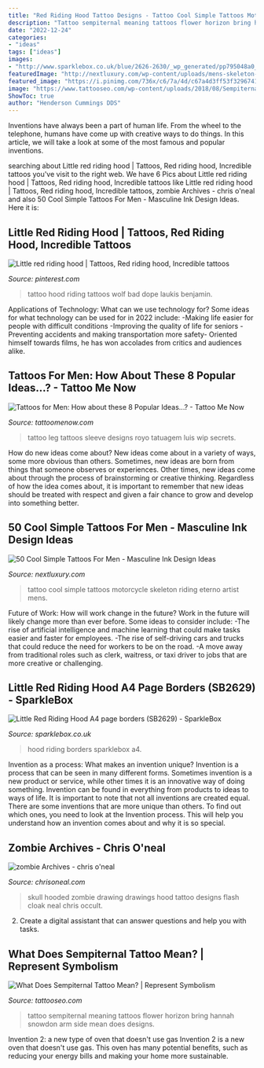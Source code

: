 ```yaml
---
title: "Red Riding Hood Tattoo Designs - Tattoo Cool Simple Tattoos Motorcycle Skeleton Riding Eterno Artist Mens"
description: "Tattoo sempiternal meaning tattoos flower horizon bring hannah snowdon arm side mean does designs"
date: "2022-12-24"
categories:
- "ideas"
tags: ["ideas"]
images:
- "http://www.sparklebox.co.uk/blue/2626-2630/_wp_generated/pp795048a0_0f.jpg"
featuredImage: "http://nextluxury.com/wp-content/uploads/mens-skeleton-riding-motorcycle-cool-simple-back-tattoo.jpg"
featured_image: "https://i.pinimg.com/736x/c6/7a/4d/c67a4d3ff53f3296741b8ac123fb3cc8--bad-wolf-tattoo-big-bad-wolf.jpg"
image: "https://www.tattooseo.com/wp-content/uploads/2018/08/Sempiternal-Tattoo-Meaning-28.jpg"
ShowToc: true
author: "Henderson Cummings DDS"
---
```



Inventions have always been a part of human life. From the wheel to the telephone, humans have come up with creative ways to do things. In this article, we will take a look at some of the most famous and popular inventions.

	

		
searching about Little red riding hood | Tattoos, Red riding hood, Incredible tattoos you've visit to the right web. We have 6 Pics about Little red riding hood | Tattoos, Red riding hood, Incredible tattoos like Little red riding hood | Tattoos, Red riding hood, Incredible tattoos, zombie Archives - chris o&#039;neal and also 50 Cool Simple Tattoos For Men - Masculine Ink Design Ideas. Here it is:
		
    
## Little Red Riding Hood | Tattoos, Red Riding Hood, Incredible Tattoos

<img loading=lazy src="https://i.pinimg.com/736x/c6/7a/4d/c67a4d3ff53f3296741b8ac123fb3cc8--bad-wolf-tattoo-big-bad-wolf.jpg" onerror="this.onerror=null;this.src='https://tse4.mm.bing.net/th?id=OIP.bLHzZKOgA_uKGK4FpeN7QwHaHa&amp;pid=15.1';" alt="Little red riding hood | Tattoos, Red riding hood, Incredible tattoos">

_Source: pinterest.com_

>tattoo hood riding tattoos wolf bad dope laukis benjamin. 

	

Applications of Technology: What can we use technology for?
Some ideas for what technology can be used for in 2022 include: 
-Making life easier for people with difficult conditions 
-Improving the quality of life for seniors 
-Preventing accidents and making transportation more safety- Oriented himself towards films, he has won accolades from critics and audiences alike.

    
## Tattoos For Men: How About These 8 Popular Ideas...? - Tattoo Me Now

<img loading=lazy src="https://www.tattoomenow.com/tattoo-designs/wp-content/uploads/2012/06/tatuagem_luis_royo_secrets_tattoo_leg_sleeve_wip.jpg" onerror="this.onerror=null;this.src='https://tse2.mm.bing.net/th?id=OIP.v7stdbPzTNpJnUqaux3lsAAAAA&amp;pid=15.1';" alt="Tattoos for Men: How about these 8 Popular Ideas...? - Tattoo Me Now">

_Source: tattoomenow.com_

>tattoo leg tattoos sleeve designs royo tatuagem luis wip secrets. 

	

How do new ideas come about?
New ideas come about in a variety of ways, some more obvious than others. Sometimes, new ideas are born from things that someone observes or experiences. Other times, new ideas come about through the process of brainstorming or creative thinking. Regardless of how the idea comes about, it is important to remember that new ideas should be treated with respect and given a fair chance to grow and develop into something better.

    
## 50 Cool Simple Tattoos For Men - Masculine Ink Design Ideas

<img loading=lazy src="http://nextluxury.com/wp-content/uploads/mens-skeleton-riding-motorcycle-cool-simple-back-tattoo.jpg" onerror="this.onerror=null;this.src='https://tse1.mm.bing.net/th?id=OIP.XYxzJMhHqYqM-Wj7kn7I8gHaHa&amp;pid=15.1';" alt="50 Cool Simple Tattoos For Men - Masculine Ink Design Ideas">

_Source: nextluxury.com_

>tattoo cool simple tattoos motorcycle skeleton riding eterno artist mens. 

	

Future of Work: How will work change in the future?
Work in the future will likely change more than ever before. Some ideas to consider include:
-The rise of artificial intelligence and machine learning that could make tasks easier and faster for employees. 
-The rise of self-driving cars and trucks that could reduce the need for workers to be on the road. 
-A move away from traditional roles such as clerk, waitress, or taxi driver to jobs that are more creative or challenging.

    
## Little Red Riding Hood A4 Page Borders (SB2629) - SparkleBox

<img loading=lazy src="http://www.sparklebox.co.uk/blue/2626-2630/_wp_generated/pp795048a0_0f.jpg" onerror="this.onerror=null;this.src='https://tse4.mm.bing.net/th?id=OIP.DsNrevJ9zvOtcsLZ4RSXEgHaEl&amp;pid=15.1';" alt="Little Red Riding Hood A4 page borders (SB2629) - SparkleBox">

_Source: sparklebox.co.uk_

>hood riding borders sparklebox a4. 

	

Invention as a process: What makes an invention unique?
Invention is a process that can be seen in many different forms. Sometimes invention is a new product or service, while other times it is an innovative way of doing something. Invention can be found in everything from products to ideas to ways of life.
It is important to note that not all inventions are created equal. There are some inventions that are more unique than others. To find out which ones, you need to look at the Invention process. This will help you understand how an invention comes about and why it is so special.

    
## Zombie Archives - Chris O&#039;neal

<img loading=lazy src="http://www.chrisoneal.com/wp-content/uploads/2012/09/skull.jpg" onerror="this.onerror=null;this.src='https://tse1.mm.bing.net/th?id=OIP.Z1znHmU1xE_wCsvtP3tN1gHaKq&amp;pid=15.1';" alt="zombie Archives - chris o&#039;neal">

_Source: chrisoneal.com_

>skull hooded zombie drawing drawings hood tattoo designs flash cloak neal chris occult. 

	

2. Create a digital assistant that can answer questions and help you with tasks.

    
## What Does Sempiternal Tattoo Mean? | Represent Symbolism

<img loading=lazy src="https://www.tattooseo.com/wp-content/uploads/2018/08/Sempiternal-Tattoo-Meaning-28.jpg" onerror="this.onerror=null;this.src='https://tse1.mm.bing.net/th?id=OIP.2JPkVL4buaRH6DMugEhL3gAAAA&amp;pid=15.1';" alt="What Does Sempiternal Tattoo Mean? | Represent Symbolism">

_Source: tattooseo.com_

>tattoo sempiternal meaning tattoos flower horizon bring hannah snowdon arm side mean does designs. 

	

Invention 2: a new type of oven that doesn't use gas
Invention 2 is a new oven that doesn't use gas. This oven has many potential benefits, such as reducing your energy bills and making your home more sustainable.


